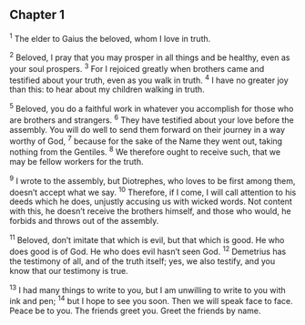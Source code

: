 ## Chapter 1

<sup>1</sup> The elder to Gaius the beloved, whom I love in truth.

<sup>2</sup> Beloved, I pray that you may prosper in all things and be healthy, even as your soul prospers.
<sup>3</sup> For I rejoiced greatly when brothers came and testified about your truth, even as you walk in truth.
<sup>4</sup> I have no greater joy than this: to hear about my children walking in truth.

<sup>5</sup> Beloved, you do a faithful work in whatever you accomplish for those who are brothers and strangers.
<sup>6</sup> They have testified about your love before the assembly. You will do well to send them forward on their journey in a way worthy of God,
<sup>7</sup> because for the sake of the Name they went out, taking nothing from the Gentiles.
<sup>8</sup> We therefore ought to receive such, that we may be fellow workers for the truth.

<sup>9</sup> I wrote to the assembly, but Diotrephes, who loves to be first among them, doesn’t accept what we say.
<sup>10</sup> Therefore, if I come, I will call attention to his deeds which he does, unjustly accusing us with wicked words. Not content with this, he doesn’t receive the brothers himself, and those who would, he forbids and throws out of the assembly.

<sup>11</sup> Beloved, don’t imitate that which is evil, but that which is good. He who does good is of God. He who does evil hasn’t seen God.
<sup>12</sup> Demetrius has the testimony of all, and of the truth itself; yes, we also testify, and you know that our testimony is true.

<sup>13</sup> I had many things to write to you, but I am unwilling to write to you with ink and pen;
<sup>14</sup> but I hope to see you soon. Then we will speak face to face. Peace be to you. The friends greet you. Greet the friends by name.